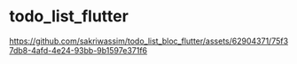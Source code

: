 # todo_list_flutter

https://github.com/sakriwassim/todo_list_bloc_flutter/assets/62904371/75f37db8-4afd-4e24-93bb-9b1597e371f6

